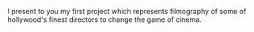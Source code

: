 I present to you my first project which represents filmography of some of hollywood's finest directors to change the game of cinema.
